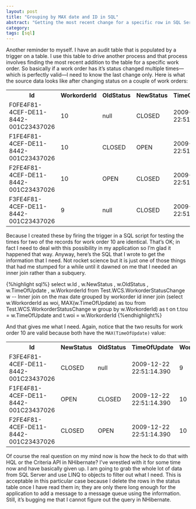 ```yaml
---
layout: post
title: "Grouping by MAX date and ID in SQL"
abstract: "Getting the most recent change for a specific row in SQL Server when there are going to be lots of changes for each row. Audit-schmaudit."
category: 
tags: [sql]
---
```

Another reminder to myself. I have an audit table that is populated by a trigger on a table. I use this table to drive another process and that process involves finding the most recent addition to the table for a specific work order. So basically if a work order has it’s status changed multiple times—which is perfectly valid—I need to know the last change only. Here is what the source data looks like after changing status on a couple of work orders:

<table>
    <tr>
        <th>Id</th><th>WorkorderId</th><th>OldStatus</th><th>NewStatus</th><th>TimeOfUpdate</th>
    </tr>
    <tr>
        <td>F0FE4F81-4CEF-DE11-8442-001C23437026</td><td>10</td><td>null</td><td>CLOSED</td><td>2009-12-22 22:51:14.377</td>
    </tr>
    <tr>
        <td>F1FE4F81-4CEF-DE11-8442-001C23437026</td><td>10</td><td>CLOSED</td><td>OPEN</td><td>2009-12-22 22:51:14.390</td>
    </tr>
    <tr>
        <td>F2FE4F81-4CEF-DE11-8442-001C23437026</td><td>10</td><td>OPEN</td><td>CLOSED</td><td>2009-12-22 22:51:14.390</td>
    </tr>
    <tr>
        <td>F3FE4F81-4CEF-DE11-8442-001C23437026</td><td>9</td><td>null</td><td>CLOSED</td><td>2009-12-22 22:51:14.390</td>
    </tr>
</table>

Because I created these by firing the trigger in a SQL script for testing the times for two of the records for work order 10 are identical. That’s OK; in fact I need to deal with this possibility in my application so I’m glad it happened that way. Anyway, here’s the SQL that I wrote to get the information that I need. Not rocket science but it is just one of those things that had me stumped for a while until it dawned on me that I needed an inner join rather than a subquery.

{%highlight sql%}
select w.Id
 , w.NewStatus
 , w.OldStatus
 , w.TimeOfUpdate
 , w.WorkorderId
from Test.WCS.WorkorderStatusChange w
 -- Inner join on the max date grouped by workorder id
 inner join (select w.WorkorderId as woi, MAX(w.TimeOfUpdate) as tou
   from Test.WCS.WorkorderStatusChange w
   group by w.WorkorderId) as t
  on t.tou = w.TimeOfUpdate
  and t.woi = w.WorkorderId
{%endhighlight%}

And that gives me what I need. Again, notice that the two results for work order 10 are valid because both have the `MAX(TimeOfUpdate)` value:

<table>
    <tr>
        <th>Id</th> <th>NewStatus</th> <th>OldStatus</th> <th>TimeOfUpdate</th> <th>WorkorderId</th>
    </tr>
    <tr>
        <td>F3FE4F81-4CEF-DE11-8442-001C23437026</td> <td>CLOSED</td> <td>null </td><td>2009-12-22 22:51:14.390</td> <td>9</td>
    </tr>
    <tr>
        <td>F1FE4F81-4CEF-DE11-8442-001C23437026</td> <td>OPEN </td><td>CLOSED</td> <td>2009-12-22 22:51:14.390</td> <td>10</td>
    </tr>
    <tr>
        <td>F2FE4F81-4CEF-DE11-8442-001C23437026</td> <td>CLOSED</td> <td>OPEN</td> <td>2009-12-22 22:51:14.390</td> <td>10</td>
    </tr>
</table>

Of course the real question on my mind now is how the heck to do that with HQL or the Criteria API in NHibernate? I’ve wrestled with it for some time now and have basically given up. I am going to grab the whole lot of data from SQL Server and use LINQ to objects to filter out what I need. This is acceptable in this particular case because I delete the rows in the status table once I have read them in; they are only there long enough for the application to add a message to a message queue using the information. Still, it’s bugging me that I cannot figure out the query in NHibernate.